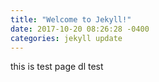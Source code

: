 ```yaml
---
title: "Welcome to Jekyll!"
date: 2017-10-20 08:26:28 -0400
categories: jekyll update
---
```


this is test page
dl test
